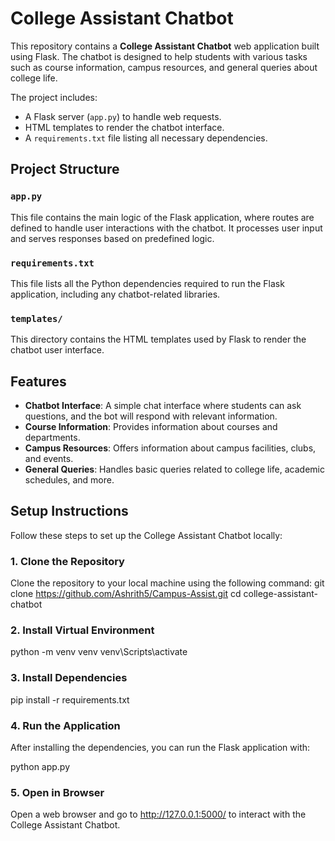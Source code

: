 # College Assistant Chatbot

This repository contains a **College Assistant Chatbot** web application built using Flask. The chatbot is designed to help students with various tasks such as course information, campus resources, and general queries about college life.

The project includes:
- A Flask server (`app.py`) to handle web requests.
- HTML templates to render the chatbot interface.
- A `requirements.txt` file listing all necessary dependencies.

## Project Structure


### `app.py`
This file contains the main logic of the Flask application, where routes are defined to handle user interactions with the chatbot. It processes user input and serves responses based on predefined logic.

### `requirements.txt`
This file lists all the Python dependencies required to run the Flask application, including any chatbot-related libraries.

### `templates/`
This directory contains the HTML templates used by Flask to render the chatbot user interface.

## Features

- **Chatbot Interface**: A simple chat interface where students can ask questions, and the bot will respond with relevant information.
- **Course Information**: Provides information about courses and departments.
- **Campus Resources**: Offers information about campus facilities, clubs, and events.
- **General Queries**: Handles basic queries related to college life, academic schedules, and more.

## Setup Instructions

Follow these steps to set up the College Assistant Chatbot locally:

### 1. Clone the Repository

Clone the repository to your local machine using the following command:
git clone https://github.com/Ashrith5/Campus-Assist.git
cd college-assistant-chatbot



### 2. Install Virtual Environment

python -m venv venv
venv\Scripts\activate

### 3. Install Dependencies
pip install -r requirements.txt

### 4. Run the Application

After installing the dependencies, you can run the Flask application with:

python app.py


### 5. Open in Browser

Open a web browser and go to http://127.0.0.1:5000/ to interact with the College Assistant Chatbot.


